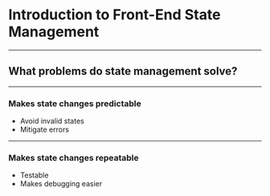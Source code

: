 # Introduction to Front-End State Management

---

## What problems do state management solve?

---

### Makes state changes predictable
- Avoid invalid states
- Mitigate errors

---

### Makes state changes repeatable
- Testable
- Makes debugging easier
